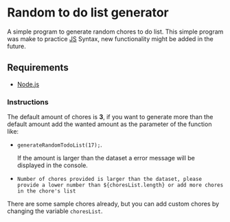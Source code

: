 # Random to do list generator

A simple program to generate random chores to do list.
This simple program was make to practice [JS](https://developer.mozilla.org/en-US/docs/Web/JavaScript) Syntax, new functionality might be added in the future.

## Requirements

- [Node.js](https://nodejs.org/en/download/)

### Instructions

The default amount of chores is **3**, if you want to generate more than the default amount add the wanted amount as the parameter of the function like:

- `generateRandomTodoList(17);`.

  If the amount is larger than the dataset a error message will be displayed in the console.

- `Number of chores provided is larger than the dataset, please provide a lower number than ${choresList.length} or add more chores in the chore's list`

There are some sample chores already, but you can add custom chores by changing the variable `choresList`.

